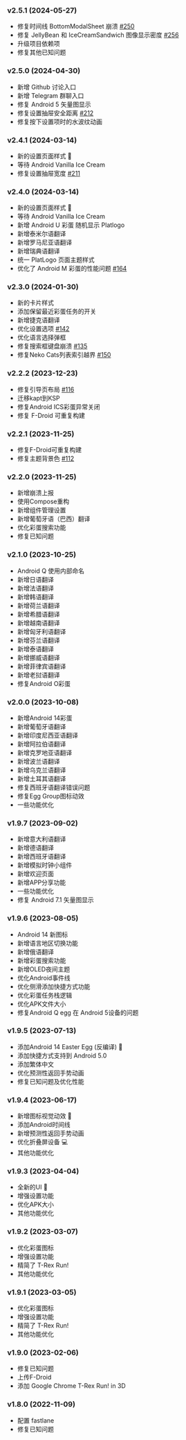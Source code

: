 ### v2.5.1 (2024-05-27)

- 修复时间线 BottomModalSheet 崩溃 [#250](https://github.com/hushenghao/AndroidEasterEggs/issues/250)
- 修复 JellyBean 和 IceCreamSandwich 图像显示密度 [#256](https://github.com/hushenghao/AndroidEasterEggs/issues/256)
- 升级项目依赖项
- 修复其他已知问题

### v2.5.0 (2024-04-30)

- 新增 Github 讨论入口
- 新增 Telegram 群聊入口
- 修复 Android 5 矢量图显示
- 修复设置抽屉安全距离 [#212](https://github.com/hushenghao/AndroidEasterEggs/issues/212)
- 修复按下设置项时的水波纹动画

### v2.4.1 (2024-03-14)

- 新的设置页面样式 🎉
- 等待 Android Vanilla Ice Cream
- 修复设置抽屉宽度 [#211](https://github.com/hushenghao/AndroidEasterEggs/issues/211)

### v2.4.0 (2024-03-14)

- 新的设置页面样式 🎉
- 等待 Android Vanilla Ice Cream
- 新增 Android U 彩蛋 随机显示 Platlogo
- 新增泰米尔语翻译
- 新增罗马尼亚语翻译
- 新增瑞典语翻译
- 统一 PlatLogo 页面主题样式
- 优化了 Android M 彩蛋的性能问题 [#164](https://github.com/hushenghao/AndroidEasterEggs/issues/164)

### v2.3.0 (2024-01-30)

- 新的卡片样式
- 添加保留最近彩蛋任务的开关
- 新增捷克语翻译
- 优化设置选项 [#142](https://github.com/hushenghao/AndroidEasterEggs/issues/142)
- 优化语言选择弹框
- 修复搜索框键盘崩溃 [#135](https://github.com/hushenghao/AndroidEasterEggs/issues/135)
- 修复Neko Cats列表索引越界 [#150](https://github.com/hushenghao/AndroidEasterEggs/issues/150)

### v2.2.2 (2023-12-23)

- 修复引导页布局 [#116](https://github.com/hushenghao/AndroidEasterEggs/issues/116)
- 迁移kapt到KSP
- 修复Android ICS彩蛋异常关闭
- 修复 F-Droid 可重复构建

### v2.2.1 (2023-11-25)

- 修复F-Droid可重复构建
- 修复主题背景色 [#112](https://github.com/hushenghao/AndroidEasterEggs/issues/112)

### v2.2.0 (2023-11-25)

- 新增崩溃上报
- 使用Compose重构
- 新增组件管理设置
- 新增葡萄牙语（巴西）翻译
- 优化彩蛋搜索功能
- 修复已知问题

### v2.1.0 (2023-10-25)

- Android Q 使用内部命名
- 新增日语翻译
- 新增法语翻译
- 新增韩语翻译
- 新增荷兰语翻译
- 新增希腊语翻译
- 新增越南语翻译
- 新增匈牙利语翻译
- 新增芬兰语翻译
- 新增泰语翻译
- 新增挪威语翻译
- 新增菲律宾语翻译
- 新增老挝语翻译
- 修复Android O彩蛋

### v2.0.0 (2023-10-08)

- 新增Android 14彩蛋
- 新增葡萄牙语翻译
- 新增印度尼西亚语翻译
- 新增阿拉伯语翻译
- 新增克罗地亚语翻译
- 新增波兰语翻译
- 新增乌克兰语翻译
- 新增土耳其语翻译
- 修复西班牙语翻译错误问题
- 修复Egg Group图标动效
- 一些功能优化

### v1.9.7 (2023-09-02)

- 新增意大利语翻译
- 新增德语翻译
- 新增西班牙语翻译
- 新增模拟时钟小组件
- 新增欢迎页面
- 新增APP分享功能
- 一些功能优化
- 修复 Android 7.1 矢量图显示

### v1.9.6 (2023-08-05)

- Android 14 新图标
- 新增语言地区切换功能
- 新增俄语翻译
- 新增彩蛋搜索功能
- 新增OLED夜间主题
- 优化Android事件线
- 优化侧滑添加快捷方式功能
- 优化彩蛋任务栈逻辑
- 优化APK文件大小
- 修复Android Q egg 在 Android 5设备的问题

### v1.9.5 (2023-07-13)

- 添加Android 14 Easter Egg (反编译) 🎉
- 添加快捷方式支持到 Android 5.0
- 添加繁体中文
- 优化预测性返回手势动画
- 修复已知问题及优化性能

### v1.9.4 (2023-06-17)

- 新增图标视觉动效 🎉
- 添加Android时间线
- 新增预测性返回手势动画
- 优化折叠屏设备 💻
- 其他功能优化

### v1.9.3 (2023-04-04)

- 全新的UI 🎉
- 增强设置功能
- 优化APK大小
- 其他功能优化

### v1.9.2 (2023-03-07)

- 优化彩蛋图标
- 增强设置功能
- 精简了 T-Rex Run!
- 其他功能优化

### v1.9.1 (2023-03-05)

- 优化彩蛋图标
- 增强设置功能
- 精简了 T-Rex Run!
- 其他功能优化

### v1.9.0 (2023-02-06)

- 修复已知问题
- 上传F-Droid
- 添加 Google Chrome T-Rex Run! in 3D

### v1.8.0 (2022-11-09)

- 配置 fastlane
- 修复已知问题